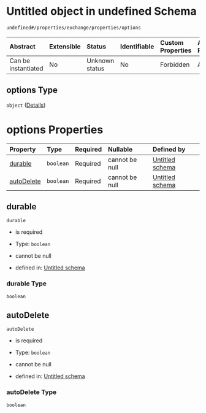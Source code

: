 # Untitled object in undefined Schema

```txt
undefined#/properties/exchange/properties/options
```



| Abstract            | Extensible | Status         | Identifiable | Custom Properties | Additional Properties | Access Restrictions | Defined In                                                                  |
| :------------------ | :--------- | :------------- | :----------- | :---------------- | :-------------------- | :------------------ | :-------------------------------------------------------------------------- |
| Can be instantiated | No         | Unknown status | No           | Forbidden         | Allowed               | none                | [publisher.schema.json*](json/publisher.schema.json "open original schema") |

## options Type

`object` ([Details](publisher-properties-exchange-properties-options.md))

# options Properties

| Property                  | Type      | Required | Nullable       | Defined by                                                                                                                                                             |
| :------------------------ | :-------- | :------- | :------------- | :--------------------------------------------------------------------------------------------------------------------------------------------------------------------- |
| [durable](#durable)       | `boolean` | Required | cannot be null | [Untitled schema](publisher-properties-exchange-properties-options-properties-durable.md "undefined#/properties/exchange/properties/options/properties/durable")       |
| [autoDelete](#autodelete) | `boolean` | Required | cannot be null | [Untitled schema](publisher-properties-exchange-properties-options-properties-autodelete.md "undefined#/properties/exchange/properties/options/properties/autoDelete") |

## durable



`durable`

*   is required

*   Type: `boolean`

*   cannot be null

*   defined in: [Untitled schema](publisher-properties-exchange-properties-options-properties-durable.md "undefined#/properties/exchange/properties/options/properties/durable")

### durable Type

`boolean`

## autoDelete



`autoDelete`

*   is required

*   Type: `boolean`

*   cannot be null

*   defined in: [Untitled schema](publisher-properties-exchange-properties-options-properties-autodelete.md "undefined#/properties/exchange/properties/options/properties/autoDelete")

### autoDelete Type

`boolean`
